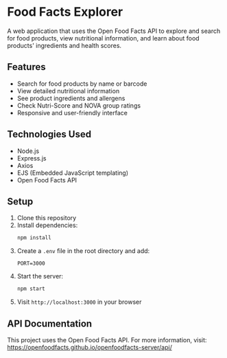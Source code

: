 # Food Facts Explorer

A web application that uses the Open Food Facts API to explore and search for food products, view nutritional information, and learn about food products' ingredients and health scores.

## Features

- Search for food products by name or barcode
- View detailed nutritional information
- See product ingredients and allergens
- Check Nutri-Score and NOVA group ratings
- Responsive and user-friendly interface

## Technologies Used

- Node.js
- Express.js
- Axios
- EJS (Embedded JavaScript templating)
- Open Food Facts API

## Setup

1. Clone this repository
2. Install dependencies:
   ```bash
   npm install
   ```
3. Create a `.env` file in the root directory and add:
   ```
   PORT=3000
   ```
4. Start the server:
   ```bash
   npm start
   ```
5. Visit `http://localhost:3000` in your browser

## API Documentation

This project uses the Open Food Facts API. For more information, visit:
https://openfoodfacts.github.io/openfoodfacts-server/api/ 